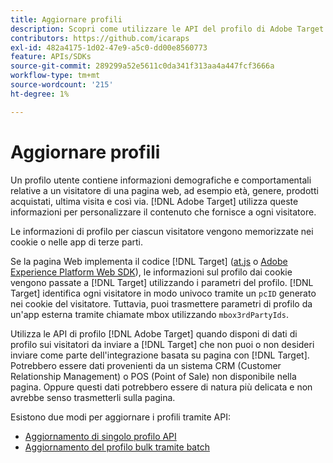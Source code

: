 ```yaml
---
title: Aggiornare profili
description: Scopri come utilizzare le API del profilo di Adobe Target per inviare i dati dei visitatori a  [!DNL Target].
contributors: https://github.com/icaraps
exl-id: 482a4175-1d02-47e9-a5c0-dd00e8560773
feature: APIs/SDKs
source-git-commit: 289299a52e5611c0da341f313aa4a447fcf3666a
workflow-type: tm+mt
source-wordcount: '215'
ht-degree: 1%

---
```


# Aggiornare profili

Un profilo utente contiene informazioni demografiche e comportamentali relative a un visitatore di una pagina web, ad esempio età, genere, prodotti acquistati, ultima visita e così via. [!DNL Adobe Target] utilizza queste informazioni per personalizzare il contenuto che fornisce a ogni visitatore.

Le informazioni di profilo per ciascun visitatore vengono memorizzate nei cookie o nelle app di terze parti.

Se la pagina Web implementa il codice [!DNL Target] ([at.js](/help/dev/implement/client-side/atjs/how-atjs-works/overview.md) o [Adobe Experience Platform Web SDK](/help/dev/implement/client-side/aep-web-sdk.md)), le informazioni sul profilo dai cookie vengono passate a [!DNL Target] utilizzando i parametri del profilo. [!DNL Target] identifica ogni visitatore in modo univoco tramite un `pcID` generato nei cookie del visitatore. Tuttavia, puoi trasmettere parametri di profilo da un&#39;app esterna tramite chiamate mbox utilizzando `mbox3rdPartyIds`.

Utilizza le API di profilo [!DNL Adobe Target] quando disponi di dati di profilo sui visitatori da inviare a [!DNL Target] che non puoi o non desideri inviare come parte dell&#39;integrazione basata su pagina con [!DNL Target]. Potrebbero essere dati provenienti da un sistema CRM (Customer Relationship Management) o POS (Point of Sale) non disponibile nella pagina. Oppure questi dati potrebbero essere di natura più delicata e non avrebbe senso trasmetterli sulla pagina.

Esistono due modi per aggiornare i profili tramite API:

* [Aggiornamento di singolo profilo API](/help/dev/administer/profile-api/profile-single-api.md)
* [Aggiornamento del profilo bulk tramite batch](/help/dev/administer/profile-api/profile-bulk-api.md)
